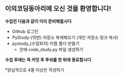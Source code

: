 ## 이의코딩동아리에 오신 것을 환영합니다!

**수업전 다음과 같이 미리 준비해둡시다**

- Github 로그인
- PyStudy-(학번) 저장소 복제해오기 (개인 저장소 링크 복사)
- pystudy_(수업회차) 이름 폴더 만들기
  - 안에 code_study.py 파일 생성하기

**수업 후에는 꼭 커밋 후 푸쉬를 한 뒤에 종료합시다**

*양심적으로 4줄 이상은 작성하기

